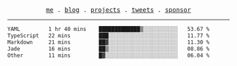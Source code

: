 <p align="center">
  <samp>
    <a href="https://everfu.org">me</a> .
    <a href="https://everfu.org/blog">blog</a> .
    <a href="https://everfu.org/github">projects</a> .
    <a href="https://twitter.com/everfu8">tweets</a> .
    <a href="https://everfu.org/sponsor">sponsor</a>
  </samp>
</p>

---

<!--START_SECTION:waka-->

```txt
YAML         1 hr 40 mins    █████████████▒░░░░░░░░░░░   53.67 %
TypeScript   22 mins         ███░░░░░░░░░░░░░░░░░░░░░░   11.77 %
Markdown     21 mins         ██▓░░░░░░░░░░░░░░░░░░░░░░   11.30 %
Jade         16 mins         ██▒░░░░░░░░░░░░░░░░░░░░░░   08.86 %
Other        11 mins         █▓░░░░░░░░░░░░░░░░░░░░░░░   06.04 %
```

<!--END_SECTION:waka-->

